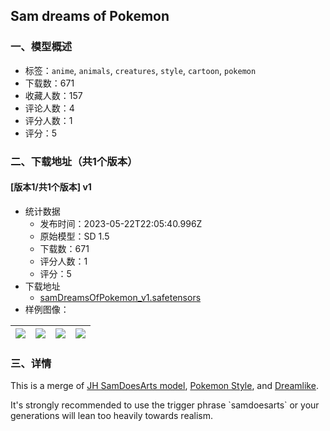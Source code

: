 ## Sam dreams of Pokemon
### 一、模型概述

- 标签：`anime`, `animals`, `creatures`, `style`, `cartoon`, `pokemon`
- 下载数：671
- 收藏人数：157
- 评论人数：4
- 评分人数：1
- 评分：5

### 二、下载地址（共1个版本）

#### [版本1/共1个版本] v1

- 统计数据
  - 发布时间：2023-05-22T22:05:40.996Z
  - 原始模型：SD 1.5
  - 下载数：671
  - 评分人数：1
  - 评分：5
- 下载地址
  - [samDreamsOfPokemon_v1.safetensors](https://civitai.com/api/download/models/1608)
- 样例图像：

| <img src="https://image.civitai.com/xG1nkqKTMzGDvpLrqFT7WA/54ddfecb-954d-47fb-47b3-eae79bf44600/width=450/15063.jpeg" /> | <img src="https://image.civitai.com/xG1nkqKTMzGDvpLrqFT7WA/160cec72-a528-48f7-c591-2ca22258c300/width=450/15062.jpeg" /> | <img src="https://image.civitai.com/xG1nkqKTMzGDvpLrqFT7WA/a403b82a-aeb2-4a03-c5b3-87359553d900/width=450/15061.jpeg" /> | <img src="https://image.civitai.com/xG1nkqKTMzGDvpLrqFT7WA/6e0ff5ac-47c1-4190-64a6-ea1fbaf8ad00/width=450/15060.jpeg" /> |
| ---- | ---- | ---- | ---- |


### 三、详情
<p>This is a merge of <a href="https://civitai.com/models/1097/jhs-samdoesarts" rel="ugc" target="_blank">JH SamDoesArts model</a>, <a href="https://civitai.com/models/10/pokemon-style" rel="ugc" target="_blank">Pokemon Style</a>, and <a href="https://civitai.com/models/1274/dreamlike-diffusion-10" rel="ugc" target="_blank">Dreamlike</a>.</p><p>It's strongly recommended to use the trigger phrase `samdoesarts` or your generations will lean too heavily towards realism.</p>